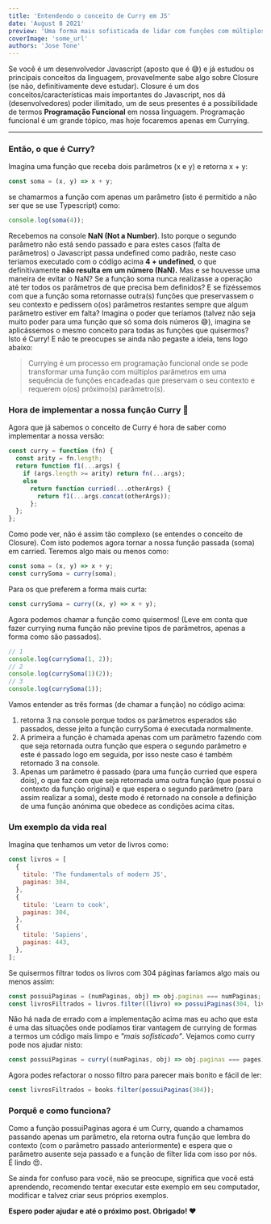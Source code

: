 ```yaml
---
title: 'Entendendo o conceito de Curry em JS'
date: 'August 8 2021'
preview: 'Uma forma mais sofisticada de lidar com funções com múltiplos parâmetros'
coverImage: 'some_url'
authors: 'Jose Tone'
---
```


Se você é um desenvolvedor Javascript (aposto que é 😅) e já estudou os principais conceitos da linguagem, provavelmente sabe algo sobre Closure (se não, definitivamente deve estudar). Closure é um dos conceitos/características mais importantes do Javascript, nos dá (desenvolvedores) poder ilimitado, um de seus presentes é a possibilidade de termos **Programação Funcional** em nossa linguagem. Programação funcional é um grande tópico, mas hoje focaremos apenas em Currying.

---

### Então, o que é Curry?

Imagina uma função que receba dois parâmetros (x e y) e retorna x + y:

```jsx
const soma = (x, y) => x + y;
```

se chamarmos a função com apenas um parâmetro (isto é permitido a não ser que se use Typescript) como:

```jsx
console.log(soma(4));
```

Recebemos na console **NaN (Not a Number)**. Isto porque o segundo parâmetro não está sendo passado e para estes casos (falta de parâmetros) o Javascript passa undefined como padrão, neste caso teríamos executado com o código acima **4 + undefined**, o que definitivamente **não resulta em um número (NaN).** Mas e se houvesse uma maneira de evitar o NaN? Se a função soma nunca realizasse a operação até ter todos os parâmetros de que precisa bem definidos? E se fizéssemos com que a função soma retornasse outra(s) funções que preservassem o seu contexto e pedissem o(os) parâmetros restantes sempre que algum parâmetro estiver em falta? Imagina o poder que teríamos (talvez não seja muito poder para uma função que só soma dois números 😅), imagina se aplicássemos o mesmo conceito para todas as funções que quisermos? Isto é Curry! E não te preocupes se ainda não pegaste a ideia, tens logo abaixo:

> Currying é um processo em programação funcional onde se pode transformar uma função com múltiplos parâmetros em uma sequência de funções encadeadas que preservam o seu contexto e requerem o(os) próximo(s) parâmetro(s).

### Hora de implementar a nossa função Curry 🤩

Agora que já sabemos o conceito de Curry é hora de saber como implementar a nossa versão:

```jsx
const curry = function (fn) {
  const arity = fn.length;
  return function f1(...args) {
    if (args.length >= arity) return fn(...args);
    else
      return function curried(...otherArgs) {
        return f1(...args.concat(otherArgs));
      };
  };
};
```

Como pode ver, não é assim tão complexo (se entendes o conceito de Closure). Com isto podemos agora tornar a nossa função passada (soma) em carried. Teremos algo mais ou menos como:

```jsx
const soma = (x, y) => x + y;
const currySoma = curry(soma);
```

Para os que preferem a forma mais curta:

```jsx
const currySoma = curry((x, y) => x + y);
```

Agora podemos chamar a função como quisermos! (Leve em conta que fazer currying numa função não previne tipos de parâmetros, apenas a forma como são passados).

```jsx
// 1
console.log(currySoma(1, 2));
// 2
console.log(currySoma(1)(2));
// 3
console.log(currySoma(1));
```

Vamos entender as três formas (de chamar a função) no código acima:

1. retorna 3 na console porque todos os parâmetros esperados são passados, desse jeito a função currySoma é executada normalmente.
2. A primeira a função é chamada apenas com um parâmetro fazendo com que seja retornada outra função que espera o segundo parâmetro e este é passado logo em seguida, por isso neste caso é também retornado 3 na console.
3. Apenas um parâmetro é passado (para uma função curried que espera dois), o que faz com que seja retornada uma outra função (que possui o contexto da função original) e que espera o segundo parâmetro (para assim realizar a soma), deste modo é retornado na console a definição de uma função anónima que obedece as condições acima citas.

### Um exemplo da vida real

Imagina que tenhamos um vetor de livros como:

```jsx
const livros = [
  {
    titulo: 'The fundamentals of modern JS',
    paginas: 304,
  },
  {
    titulo: 'Learn to cook',
    paginas: 304,
  },
  {
    titulo: 'Sapiens',
    paginas: 443,
  },
];
```

Se quisermos filtrar todos os livros com 304 páginas faríamos algo mais ou menos assim:

```jsx
const possuiPaginas = (numPaginas, obj) => obj.paginas === numPaginas;
const livrosFiltrados = livros.filter((livro) => possuiPaginas(304, livro));
```

Não há nada de errado com a implementação acima mas eu acho que esta é uma das situações onde podíamos tirar vantagem de currying de formas a termos um código mais limpo e _"mais sofisticado"_. Vejamos como curry pode nos ajudar nisto:

```jsx
const possuiPaginas = curry((numPaginas, obj) => obj.paginas === pages);
```

Agora podes refactorar o nosso filtro para parecer mais bonito e fácil de ler:

```jsx
const livrosFiltrados = books.filter(possuiPaginas(304));
```

### Porquê e como funciona?

Como a função possuiPaginas agora é um Curry, quando a chamamos passando apenas um parâmetro, ela retorna outra função que lembra do contexto (com o parâmetro passado anteriormente) e espera que o parâmetro ausente seja passado e a função de filter lida com isso por nós. É lindo 😍.

Se ainda for confuso para você, não se preocupe, significa que você está aprendendo, recomendo tentar executar este exemplo em seu computador, modificar e talvez criar seus próprios exemplos.

**Espero poder ajudar e até o próximo post. Obrigado! ❤️**
